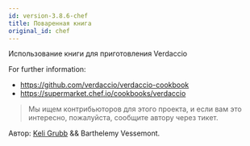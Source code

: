 ```yaml
---
id: version-3.8.6-chef
title: Поваренная книга
original_id: chef
---
```


Использование книги для приготовления Verdaccio

For further information:

* <https://github.com/verdaccio/verdaccio-cookbook>
* <https://supermarket.chef.io/cookbooks/verdaccio>

> Мы ищем контрибьюторов для этого проекта, и если вам это интересно, пожалуйста, сообщите автору через тикет.

Автор: [Keli Grubb](https://github.com/kgrubb) && Barthelemy Vessemont.